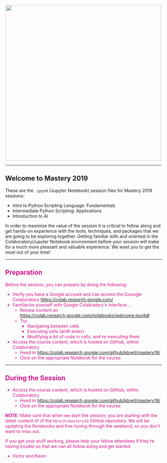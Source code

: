 <p align='center'>
   <img src='https://www.insight.com/content/dam/insight-web/logos/global-nav.svg' width='500'>
</p>

---

## Welcome to Mastery 2019

These are the `.ipynb` (Jupyter Notebook) session files for Mastery 2019 sessions:

* Intro to Python Scripting Language: Fundamentals
* Intermediate Python Scripting: Applications
* Introduction to AI

In order to maximize the value of the session it is critical to follow along and get hands-on experience with the tools, techniques, and packages that we are going to be exploring together. Getting familiar with and oriented in the Colaboratory/Jupyter Notebook environment before your session will make for a much more pleasant and valuable experience. We want you to get the most out of your time!

---

## <font color="#D21087">Preparation

Before the session, you can prepare by doing the following:

* Verify you have a Google account and can access the Gooogle Colaboratory https://colab.research.google.com/
* Familiarize yourself with Google Colabratory's interface...
    * Review content on https://colab.research.google.com/notebooks/welcome.ipynb#
    * Try:
        * Navigating between cells
        * Executing cells (shift-enter)
        * Modifying a bit of code in cells, and re-executing them
* Access the course content, which is hosted on GitHub, within Colaboratory
    * Head to https://colab.research.google.com/github/kbreit/mastery19/
    * Click on the appropriate Notebook for the course

---

## <font color="#D21087">During the Session

* Access the course content, which is hosted on GitHub, within Colaboratory
    * Head to https://colab.research.google.com/github/kbreit/mastery19/
    * Click on the appropriate Notebook for the course

**NOTE:** Make sure that when we start the session, you are starting with the latest content of of the `kbreit/mastery19` GitHub repository. We will be updating the Notebooks and fine-tuning through the weekend, so you don't want to miss out.

If you get your stuff working, please help your fellow attendees if they're having trouble so that we can all follow along and get started.

- Victor and Kevin
